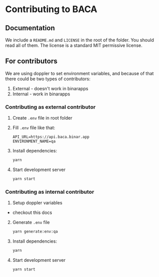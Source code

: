 # Contributing to BACA

## Documentation

We include a `README.md` and `LICENSE` in the root of the folder. You should read all of them. The license is a standard MIT permissive license.

## For contributors

We are using doppler to set environment variables, and because of that there could be two types of contributors:

1. External - doesn't work in binarapps
2. Internal - work in binarapps

### Contributing as external contributor

1. Create `.env` file in root folder
2. Fill `.env` file like that:

   ```.env
   API_URL=https://api.baca.binar.app
   ENVIRONMENT_NAME=qa
   ```

3. Install dependencies:

   ```sh
   yarn
   ```

4. Start development server

   ```sh
   yarn start
   ```

### Contributing as internal contributor

1. Setup doppler variables

- checkout this docs

2. Generate `.env` file

   ```sh
   yarn generate:env:qa
   ```

3. Install dependencies:

   ```sh
   yarn
   ```

4. Start development server

   ```sh
   yarn start
   ```
